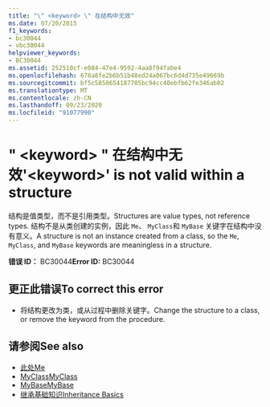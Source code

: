 ```yaml
---
title: "\" <keyword> \" 在结构中无效"
ms.date: 07/20/2015
f1_keywords:
- bc30044
- vbc30044
helpviewer_keywords:
- BC30044
ms.assetid: 252510cf-e084-47e4-9592-4aa8f94fabe4
ms.openlocfilehash: 678a8fe2b6b51b48ed24a067bc6d4d735e49669b
ms.sourcegitcommit: bf5c5850654187705bc94cc40ebfb62fe346ab02
ms.translationtype: MT
ms.contentlocale: zh-CN
ms.lasthandoff: 09/23/2020
ms.locfileid: "91077990"
---
```

# <a name="keyword-is-not-valid-within-a-structure"></a><span data-ttu-id="9536b-102">" \<keyword> " 在结构中无效</span><span class="sxs-lookup"><span data-stu-id="9536b-102">'\<keyword>' is not valid within a structure</span></span>

<span data-ttu-id="9536b-103">结构是值类型，而不是引用类型。</span><span class="sxs-lookup"><span data-stu-id="9536b-103">Structures are value types, not reference types.</span></span> <span data-ttu-id="9536b-104">结构不是从类创建的实例，因此 `Me`、 `MyClass`和 `MyBase` 关键字在结构中没有意义。</span><span class="sxs-lookup"><span data-stu-id="9536b-104">A structure is not an instance created from a class, so the `Me`, `MyClass`, and `MyBase` keywords are meaningless in a structure.</span></span>  
  
 <span data-ttu-id="9536b-105">**错误 ID：** BC30044</span><span class="sxs-lookup"><span data-stu-id="9536b-105">**Error ID:** BC30044</span></span>  
  
## <a name="to-correct-this-error"></a><span data-ttu-id="9536b-106">更正此错误</span><span class="sxs-lookup"><span data-stu-id="9536b-106">To correct this error</span></span>  
  
- <span data-ttu-id="9536b-107">将结构更改为类，或从过程中删除关键字。</span><span class="sxs-lookup"><span data-stu-id="9536b-107">Change the structure to a class, or remove the keyword from the procedure.</span></span>  
  
## <a name="see-also"></a><span data-ttu-id="9536b-108">请参阅</span><span class="sxs-lookup"><span data-stu-id="9536b-108">See also</span></span>

- [<span data-ttu-id="9536b-109">此处</span><span class="sxs-lookup"><span data-stu-id="9536b-109">Me</span></span>](../programming-guide/program-structure/me-my-mybase-and-myclass.md#me)
- [<span data-ttu-id="9536b-110">MyClass</span><span class="sxs-lookup"><span data-stu-id="9536b-110">MyClass</span></span>](../programming-guide/program-structure/me-my-mybase-and-myclass.md#myclass)
- [<span data-ttu-id="9536b-111">MyBase</span><span class="sxs-lookup"><span data-stu-id="9536b-111">MyBase</span></span>](../programming-guide/program-structure/me-my-mybase-and-myclass.md#mybase)
- [<span data-ttu-id="9536b-112">继承基础知识</span><span class="sxs-lookup"><span data-stu-id="9536b-112">Inheritance Basics</span></span>](../programming-guide/language-features/objects-and-classes/inheritance-basics.md)

